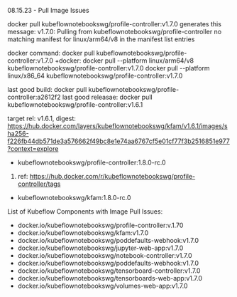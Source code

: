 
08.15.23 - Pull Image Issues

docker pull kubeflownotebookswg/profile-controller:v1.7.0 generates this message:
v1.7.0: Pulling from kubeflownotebookswg/profile-controller
no matching manifest for linux/arm64/v8 in the manifest list entries

docker command: docker pull kubeflownotebookswg/profile-controller:v1.7.0
+docker: docker pull --platform linux/arm64/v8 kubeflownotebookswg/profile-controller:v1.7.0
docker pull --platform linux/x86_64 kubeflownotebookswg/profile-controller:v1.7.0

last good build: docker pull kubeflownotebookswg/profile-controller:a2612f2
last good releasae: docker pull kubeflownotebookswg/profile-controller:v1.6.1

target rel: v1.6.1, digest: https://hub.docker.com/layers/kubeflownotebookswg/kfam/v1.6.1/images/sha256-f226fb44db571de3a576662f49bc8e1e74aa6767cf5e01cf77f3b2516851e977?context=explore
- kubeflownotebookswg/profile-controller:1.8.0-rc.0
1. ref: https://hub.docker.com/r/kubeflownotebookswg/profile-controller/tags
- kubeflownotebookswg/kfam:1.8.0-rc.0


List of Kubeflow Components with Image Pull Issues:

- docker.io/kubeflownotebookswg/profile-controller:v.1.70
- docker.io/kubeflownotebookswg/kfam:v1.7.0
- docker.io/kubeflownotebookswg/poddefaults-webhook:v1.7.0
- docker.io/kubeflownotebookswg/jupyter-web-app:v1.7.0
- docker.io/kubeflownotebookswg/notebook-controller:v1.7.0
- docker.io/kubeflownotebookswg/poddefaults-webhook:v1.7.0
- docker.io/kubeflownotebookswg/tensorboard-controller:v1.7.0
- docker.io/kubeflownotebookswg/tensorboards-web-app:v1.7.0
- docker.io/kubeflownotebookswg/volumes-web-app:v1.7.0
